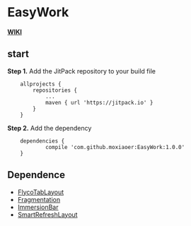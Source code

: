 # EasyWork

**[WIKI](https://github.com/moxiaoer/EasyWork/wiki)**

## start

**Step 1.** Add the JitPack repository to your build file 
```
	allprojects {
		repositories {
			...
			maven { url 'https://jitpack.io' }
		}
	}
```

**Step 2.** Add the dependency
```
	dependencies {
	        compile 'com.github.moxiaoer:EasyWork:1.0.0'
	}

```
## Dependence
* [FlycoTabLayout](https://github.com/H07000223/FlycoTabLayout#dependence)
* [Fragmentation](https://github.com/YoKeyword/Fragmentation)
* [ImmersionBar](https://github.com/gyf-dev/ImmersionBar)
* [SmartRefreshLayout](https://github.com/scwang90/SmartRefreshLayout)
